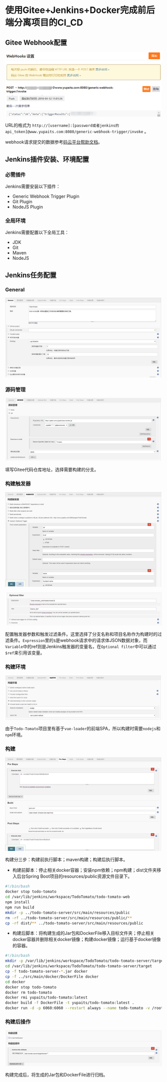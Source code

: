 # 使用Gitee+Jenkins+Docker完成前后端分离项目的CI_CD

## Gitee Webhook配置
![Webhook配置.png](./使用Gitee+Jenkins+Docker完成前后端分离项目的CI_CD/1658766771074-042a8790-ae3d-4737-8d32-09c6430d19e0.png)

URL的格式为 `http://[username]:[password或者jenkins的api_token]@www.yupaits.com:8080/generic-webhook-trigger/invoke` 。

webhook请求提交的数据参考[码云平台帮助文档](http://git.mydoc.io/?t=154711)。
## Jenkins插件安装、环境配置
### 必需插件
Jenkins需要安装以下插件：

- Generic Webhook Trigger Plugin
- Git Plugin
- NodeJS Plugin
### 全局环境
Jenkins需要配置以下全局工具：

- JDK
- Git
- Maven
- NodeJS
## Jenkins任务配置
### General
![任务配置-General.png](./使用Gitee+Jenkins+Docker完成前后端分离项目的CI_CD/1658766779977-a331662d-d29c-42e7-a114-ffb911aba40a.png)
### 源码管理
![任务配置-源码管理.png](./使用Gitee+Jenkins+Docker完成前后端分离项目的CI_CD/1658766783430-a42b5410-fd92-4a2a-898b-caa476b7683b.png)

填写Gitee代码仓库地址，选择需要构建的分支。
### 构建触发器
![任务配置-构建触发器.png](./使用Gitee+Jenkins+Docker完成前后端分离项目的CI_CD/1658766787535-1d82c907-dc7c-4b80-93e8-57a402d7de8a.png)

![任务配置-构建触发器1.png](./使用Gitee+Jenkins+Docker完成前后端分离项目的CI_CD/1658766792448-e63d6672-b934-4c70-bf2b-3b576210bdb7.png)

配置触发器参数和触发过滤条件。这里选择了分支名称和项目名称作为构建时的过滤条件。`Expression`里的`$`是webhook请求中的请求体JSON数据对象，而`Variable`中的ref则是Jenkins触发器的变量名，在`Optional filter`中可以通过`$ref`来引用该变量。
### 构建环境
![任务配置-构建环境.png](./使用Gitee+Jenkins+Docker完成前后端分离项目的CI_CD/1658766796523-d5ac633a-4acd-4946-9106-54d9c7487c87.png)

由于`Todo-Tomato`项目里有基于`vue-loader`的前端SPA，所以构建时需要`nodejs`和`npm`环境。
### 构建
![任务配置-构建.png](./使用Gitee+Jenkins+Docker完成前后端分离项目的CI_CD/1658766799876-93fdad83-32a9-4928-8ee5-1a8feabdbb53.png)

构建分三步：构建前执行脚本；maven构建；构建后执行脚本。

- 构建前脚本：停止相关docker容器；安装npm依赖；npm构建；dist文件夹移入后台Spring Boot项目的resources/public资源文件目录下。
```bash
#!/bin/bash
docker stop todo-tomato
cd /var/lib/jenkins/workspace/TodoTomato/todo-tomato-web
npm install
npm run build
mkdir -p ../todo-tomato-server/src/main/resources/public
rm -rf ../todo-tomato-server/src/main/resources/public/**
cp -rf dist/** ../todo-tomato-server/src/main/resources/public
```

- 构建后脚本：将构建生成的Jar包和DockerFile移入目标文件夹；停止相关docker容器并删除相关docker镜像；构建docker镜像；运行基于docker镜像的容器。
```bash
#!/bin/bash
mkdir -p /var/lib/jenkins/workspace/TodoTomato/todo-tomato-server/target/docker
cd /var/lib/jenkins/workspace/TodoTomato/todo-tomato-server/target
cp -f todo-tomato-server-*.jar docker
cp -f ../src/main/docker/DockerFile docker
cd docker
docker stop todo-tomato
docker rm todo-tomato
docker rmi yupaits/todo-tomato:latest
docker build -f DockerFile -t yupaits/todo-tomato:latest .
docker run -d -p 6060:6060 --restart always --name todo-tomato -v /root/todo-tomato/logs:/root/logs yupaits/todo-tomato:latest
```
### 构建后操作
![任务配置-构建后操作.png](./使用Gitee+Jenkins+Docker完成前后端分离项目的CI_CD/1658766807612-bb7ff2eb-42ad-422b-9547-e5e250cc3520.png)

构建完成后，将生成的Jar包和DockerFile进行归档。
